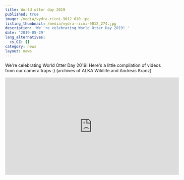 ```yaml
---
title: World otter day 2019
published: true
image: /media/vydra-ricni-9012_610.jpg
listing_thumbnail: /media/vydra-ricni-9012_274.jpg
description: 'We''re celebrating World Otter Day 2019! '
date: '2019-05-29'
lang_alternatives:
  cs_CZ: {}
category: news
layout: news
---
```

We're celebrating World Otter Day 2019! Here's a little compilation of videos from our camera traps :) (archives of ALKA Wildlife and Andreas Kranz)

<iframe width="560" height="315" src="https://www.youtube.com/embed/Y70CuqM0vrE" frameborder="0" allowfullscreen=""></iframe>
